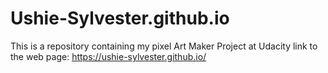 # Ushie-Sylvester.github.io
This is a repository containing my  pixel  Art Maker Project at Udacity
link to the web page: https://ushie-sylvester.github.io/
